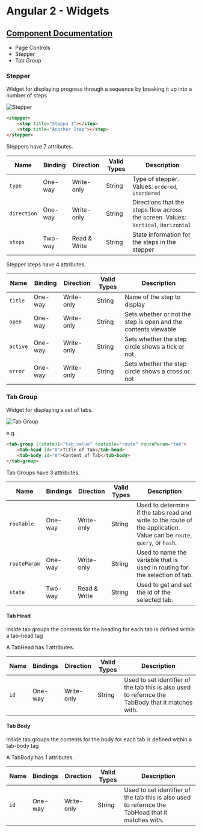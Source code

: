 
# Angular 2 - Widgets

## [Component Documentation](../README.md)

- Page Controls
 - Stepper
 - Tab Group

### Stepper

Widget for displaying progress through a sequence by breaking it up into a number of steps

![Stepper](https://cloud.githubusercontent.com/assets/20103948/22871747/eb2c5f2e-f207-11e6-849d-ec95e8306c5c.png)

```html
<stepper>
    <step title="Steppa 1"></step>
    <step title="Another Step"></step>
</stepper>
```

Steppers have 7 attributes.

Name | Binding | Direction | Valid Types | Description
-----|----------|-----------|-------------|------------
`type`| One-way | Write-only | String | Type of stepper. Values: `ordered`, `unordered`
`direction`| One-way | Write-only | String | Directions that the steps flow across the screen. Values: `Vertical`, `Horizontal`
`steps`| Two-way | Read & Write | String | State information for the steps in the stepper

Stepper steps have 4 attributes.

Name | Binding | Direction | Valid Types | Description
-----|----------|-----------|-------------|------------
`title` | One-way | Write-only | String | Name of the step to display
`open`  | One-way | Write-only | String | Sets whether or not the step is open and the contents viewable
`active`| One-way | Write-only | String | Sets whether the step circle shows a tick or not
`error` | One-way | Write-only | String | Sets whether the step circle shows a cross or not

### Tab Group

Widget for displaying a set of tabs.

![Tab Group](https://cloud.githubusercontent.com/assets/20103948/22871740/cfaf851e-f207-11e6-944d-fce7bb75d329.png)

e.g.
```html
<tab-group [(state)]="tab_value" routable="route" routeParam="tab">
    <tab-head id="0">Title of Tab</tab-head>
    <tab-body id="0">Content of Tab</tab-body>
</tab-group>
```

Tab Groups have 3 attributes.

Name | Bindings | Direction | Valid Types | Description
-----|----------|-----------|-------------|------------
`routable`| One-way | Write-only | String | Used to determine if the tabs read and write to the route of the application. Value can be `route`, `query`, or `hash`.
`routeParam`| One-way | Write-only | String | Used to name the variable that is used in routing for the selection of tab.
`state`| Two-way | Read & Write | String | Used to get and set the id of the selected tab.

#### Tab Head

Inside tab groups the contents for the heading for each tab is defined within a tab-head tag

A TabHead has 1 attributes.

Name | Bindings | Direction | Valid Types | Description
-----|----------|-----------|-------------|------------
`id`| One-way | Write-only | String | Used to set identifier of the tab this is also used to refernce the TabBody that it matches with.

#### Tab Body

Inside tab groups the contents for the body for each tab is defined within a tab-body tag

A TabBody has 1 attributes.

Name | Bindings | Direction | Valid Types | Description
-----|----------|-----------|-------------|------------
`id`| One-way | Write-only | String | Used to set identifier of the tab this is also used to refernce the TabHead that it matches with.
